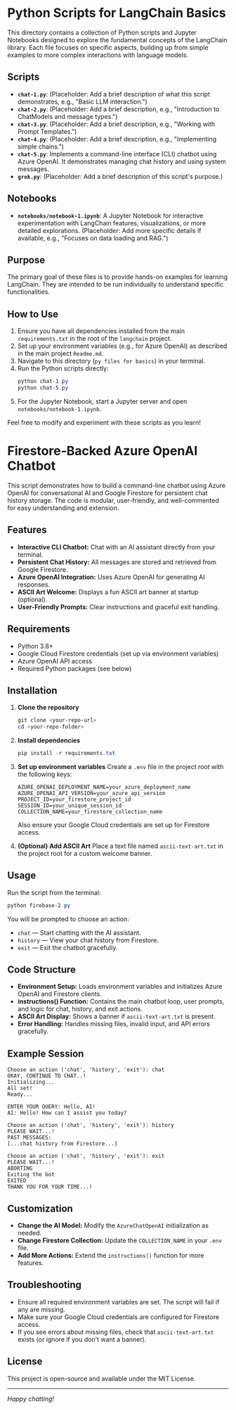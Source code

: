# Python Scripts for LangChain Basics

This directory contains a collection of Python scripts and Jupyter Notebooks designed to explore the fundamental concepts of the LangChain library. Each file focuses on specific aspects, building up from simple examples to more complex interactions with language models.

## Scripts

-   **`chat-1.py`**: (Placeholder: Add a brief description of what this script demonstrates, e.g., "Basic LLM interaction.")
-   **`chat-2.py`**: (Placeholder: Add a brief description, e.g., "Introduction to ChatModels and message types.")
-   **`chat-3.py`**: (Placeholder: Add a brief description, e.g., "Working with Prompt Templates.")
-   **`chat-4.py`**: (Placeholder: Add a brief description, e.g., "Implementing simple chains.")
-   **`chat-5.py`**: Implements a command-line interface (CLI) chatbot using Azure OpenAI. It demonstrates managing chat history and using system messages.
-   **`grok.py`**: (Placeholder: Add a brief description of this script's purpose.)

## Notebooks

-   **`notebooks/notebook-1.ipynb`**: A Jupyter Notebook for interactive experimentation with LangChain features, visualizations, or more detailed explorations. (Placeholder: Add more specific details if available, e.g., "Focuses on data loading and RAG.")

## Purpose

The primary goal of these files is to provide hands-on examples for learning LangChain. They are intended to be run individually to understand specific functionalities.

## How to Use

1.  Ensure you have all dependencies installed from the main `requirements.txt` in the root of the `langchain` project.
2.  Set up your environment variables (e.g., for Azure OpenAI) as described in the main project `Readme.md`.
3.  Navigate to this directory (`py files for basics`) in your terminal.
4.  Run the Python scripts directly:
    ```powershell
    python chat-1.py
    python chat-5.py
    ```
5.  For the Jupyter Notebook, start a Jupyter server and open `notebooks/notebook-1.ipynb`.

Feel free to modify and experiment with these scripts as you learn!

# Firestore-Backed Azure OpenAI Chatbot

This script demonstrates how to build a command-line chatbot using Azure OpenAI for conversational AI and Google Firestore for persistent chat history storage. The code is modular, user-friendly, and well-commented for easy understanding and extension.

## Features

- **Interactive CLI Chatbot:** Chat with an AI assistant directly from your terminal.
- **Persistent Chat History:** All messages are stored and retrieved from Google Firestore.
- **Azure OpenAI Integration:** Uses Azure OpenAI for generating AI responses.
- **ASCII Art Welcome:** Displays a fun ASCII art banner at startup (optional).
- **User-Friendly Prompts:** Clear instructions and graceful exit handling.

## Requirements

- Python 3.8+
- Google Cloud Firestore credentials (set up via environment variables)
- Azure OpenAI API access
- Required Python packages (see below)

## Installation

1. **Clone the repository**
   ```powershell
   git clone <your-repo-url>
   cd <your-repo-folder>
   ```

2. **Install dependencies**
   ```powershell
   pip install -r requirements.txt
   ```

3. **Set up environment variables**
   Create a `.env` file in the project root with the following keys:
   ```env
   AZURE_OPENAI_DEPLOYMENT_NAME=your_azure_deployment_name
   AZURE_OPENAI_API_VERSION=your_azure_api_version
   PROJECT_ID=your_firestore_project_id
   SESSION_ID=your_unique_session_id
   COLLECTION_NAME=your_firestore_collection_name
   ```
   Also ensure your Google Cloud credentials are set up for Firestore access.

4. **(Optional) Add ASCII Art**
   Place a text file named `ascii-text-art.txt` in the project root for a custom welcome banner.

## Usage

Run the script from the terminal:
```powershell
python firebase-2.py
```

You will be prompted to choose an action:
- `chat` — Start chatting with the AI assistant.
- `history` — View your chat history from Firestore.
- `exit` — Exit the chatbot gracefully.

## Code Structure

- **Environment Setup:** Loads environment variables and initializes Azure OpenAI and Firestore clients.
- **instructions() Function:** Contains the main chatbot loop, user prompts, and logic for chat, history, and exit actions.
- **ASCII Art Display:** Shows a banner if `ascii-text-art.txt` is present.
- **Error Handling:** Handles missing files, invalid input, and API errors gracefully.

## Example Session

```
Choose an action ('chat', 'history', 'exit'): chat
OKAY, CONTINUE TO CHAT..!
Initializing...
All set!
Ready...

ENTER YOUR QUERY: Hello, AI!
AI: Hello! How can I assist you today?

Choose an action ('chat', 'history', 'exit'): history
PLEASE WAIT...!
PAST MESSAGES:
[...chat history from Firestore...]

Choose an action ('chat', 'history', 'exit'): exit
PLEASE WAIT...!
ABORTING
Exiting the bot
EXITED
THANK YOU FOR YOUR TIME...!
```

## Customization

- **Change the AI Model:** Modify the `AzureChatOpenAI` initialization as needed.
- **Change Firestore Collection:** Update the `COLLECTION_NAME` in your `.env` file.
- **Add More Actions:** Extend the `instructions()` function for more features.

## Troubleshooting

- Ensure all required environment variables are set. The script will fail if any are missing.
- Make sure your Google Cloud credentials are configured for Firestore access.
- If you see errors about missing files, check that `ascii-text-art.txt` exists (or ignore if you don't want a banner).

## License

This project is open-source and available under the MIT License.

---

*Happy chatting!*
